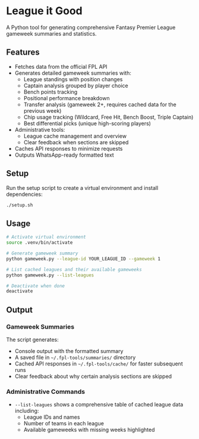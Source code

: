 # League it Good

A Python tool for generating comprehensive Fantasy Premier League gameweek summaries and statistics.

## Features

- Fetches data from the official FPL API
- Generates detailed gameweek summaries with:
  - League standings with position changes
  - Captain analysis grouped by player choice
  - Bench points tracking
  - Positional performance breakdown
  - Transfer analysis (gameweek 2+, requires cached data for the previous week)
  - Chip usage tracking (Wildcard, Free Hit, Bench Boost, Triple Captain)
  - Best differential picks (unique high-scoring players)
- Administrative tools:
  - League cache management and overview
  - Clear feedback when sections are skipped
- Caches API responses to minimize requests
- Outputs WhatsApp-ready formatted text

## Setup

Run the setup script to create a virtual environment and install dependencies:

```bash
./setup.sh
```

## Usage

```bash
# Activate virtual environment
source .venv/bin/activate

# Generate gameweek summary
python gameweek.py --league-id YOUR_LEAGUE_ID --gameweek 1

# List cached leagues and their available gameweeks
python gameweek.py --list-leagues

# Deactivate when done
deactivate
```

## Output

### Gameweek Summaries
The script generates:
- Console output with the formatted summary
- A saved file in `~/.fpl-tools/summaries/` directory
- Cached API responses in `~/.fpl-tools/cache/` for faster subsequent runs
- Clear feedback about why certain analysis sections are skipped

### Administrative Commands
- `--list-leagues` shows a comprehensive table of cached league data including:
  - League IDs and names
  - Number of teams in each league
  - Available gameweeks with missing weeks highlighted
